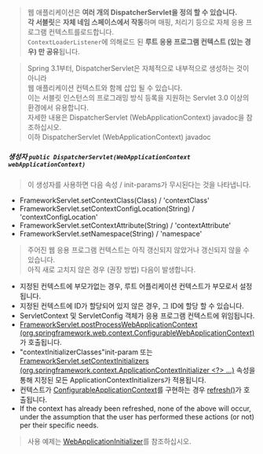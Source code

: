 > 웹 애플리케이션은 **여러 개의 DispatcherServlet을 정의 할 수 있습니다.**  
> **각 서블릿**은 **자체 네임 스페이스에서 작동**하며 매핑, 처리기 등으로 자체 응용 프로그램 컨텍스트를로드합니다.  
> `ContextLoaderListener`에 의해로드 된 **루트 응용 프로그램 컨텍스트 (있는 경우) 만 공유**됩니다.


> Spring 3.1부터, DispatcherServlet은 자체적으로 내부적으로 생성하는 것이 아니라  
> 웹 애플리케이션 컨텍스트와 함께 삽입 될 수 있습니다.  
> 이는 서블릿 인스턴스의 프로그래밍 방식 등록을 지원하는 Servlet 3.0 이상의 환경에서 유용합니다.  
> 자세한 내용은 DispatcherServlet (WebApplicationContext) javadoc을 참조하십시오.  
> 이하 DispatcherServlet (WebApplicationContext) javadoc

##### 생성자 `public DispatcherServlet(WebApplicationContext webApplicationContext)`  

> 이 생성자를 사용하면 다음 속성 / init-params가 무시된다는 것을 나타냅니다.  
* FrameworkServlet.setContextClass(Class) / 'contextClass'
* FrameworkServlet.setContextConfigLocation(String) / 'contextConfigLocation'
* FrameworkServlet.setContextAttribute(String) / 'contextAttribute'
* FrameworkServlet.setNamespace(String) / 'namespace'

> 주어진 웹 응용 프로그램 컨텍스트는 아직 갱신되지 않았거나 갱신되지 않을 수 있습니다.  
> 아직 새로 고치지 않은 경우 (권장 방법) 다음이 발생합니다.  
* 지정된 컨텍스트에 부모가없는 경우, 루트 어플리케이션 컨텍스트가 부모로서 설정됩니다.  
* 지정된 컨텍스트에 ID가 할당되어 있지 않은 경우, 그 ID에 할당 할 수 있습니다.  
* ServletContext 및 ServletConfig 객체가 응용 프로그램 컨텍스트에 위임됩니다.  
* [FrameworkServlet.postProcessWebApplicationContext (org.springframework.web.context.ConfigurableWebApplicationContext)](https://docs.spring.io/spring/docs/5.0.3.BUILD-SNAPSHOT/javadoc-api/org/springframework/web/servlet/FrameworkServlet.html#postProcessWebApplicationContext-org.springframework.web.context.ConfigurableWebApplicationContext-)가 호출됩니다.  
* "contextInitializerClasses"init-param 또는 [FrameworkServlet.setContextInitializers (org.springframework.context.ApplicationContextInitializer <?> ...)](https://docs.spring.io/spring/docs/5.0.3.BUILD-SNAPSHOT/javadoc-api/org/springframework/web/servlet/FrameworkServlet.html#setContextInitializers-org.springframework.context.ApplicationContextInitializer...-) 속성을 통해 지정된 모든 ApplicationContextInitializers가 적용됩니다.  
* 컨텍스트가 [ConfigurableApplicationContext](https://docs.spring.io/spring/docs/5.0.3.BUILD-SNAPSHOT/javadoc-api/org/springframework/context/ConfigurableApplicationContext.html)를 구현하는 경우 [refresh()](https://docs.spring.io/spring/docs/5.0.3.BUILD-SNAPSHOT/javadoc-api/org/springframework/context/ConfigurableApplicationContext.html#refresh--)가 호출됩니다.
* If the context has already been refreshed, none of the above will occur, under the assumption that the user has performed these actions (or not) per their specific needs.

> 사용 예제는 [WebApplicationInitializer](https://docs.spring.io/spring/docs/5.0.3.BUILD-SNAPSHOT/javadoc-api/org/springframework/web/WebApplicationInitializer.html)를 참조하십시오.

